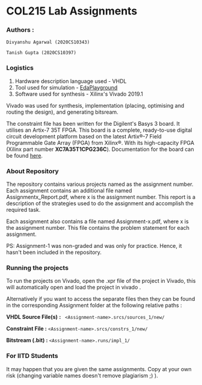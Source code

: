 # COL215 Lab Assignments

### Authors  : 

   
    Divyanshu Agarwal (2020CS10343)

    Tanish Gupta (2020CS10397)


### Logistics


  1. Hardware description language used   - VHDL
  2. Tool used for simulation             - [EdaPlayground](https://www.edaplayground.com/)
  3. Software used for synthesis          - Xilinx's Vivado 2019.1

  Vivado was used for synthesis, implementation (placing, optimising and routing the design), and generating bitsream.
  
  The constraint file has been written for the Digilent's Basys 3 board. It utilises an Artix-7 35T FPGA.  This board is a complete, ready-to-use digital circuit development platform based on the latest Artix®-7 Field Programmable Gate Array (FPGA) from Xilinx®. With its high-capacity FPGA (Xilinx part number **XC7A35T1CPG236C**). Documentation for the board can be found [here](https://digilent.com/reference/programmable-logic/basys-3/reference-manual). 

### About Repository

The repository contains various projects named as the assignment number. Each assignment contains an additional file named Assignmentx_Report.pdf, where x is the assignment number. This report is a description of the strategies used to do the assignment and accomplish the required task. 

Each assignment also contains a file named Assignment-x.pdf, where x is the assignment number. This file contains the problem statement for each assignment.

PS: Assignment-1 was non-graded and was only for practice. Hence, it hasn't been included in the repository.

### Running the projects

To run the projects on Vivado, open the .xpr file of the project in Vivado, this will automatically open and load the project in vivado . 

Alternatively if you want to access the separate files then they can be found in the corresponding Assignment folder at the following relative paths : 

**VHDL Source File(s)**  **:** ``` <Assignment-name>.srcs/sources_1/new/```

**Constraint File  :**    	 ```<Assignment-name>.srcs/constrs_1/new/```

**Bitstream (.bit) :** 	    ```<Assignment-name>.runs/impl_1/```

### For IITD Students

It may happen that you are given the same assignments. Copy at your own risk (changing variable names doesn't remove plagiarism ;) ).



